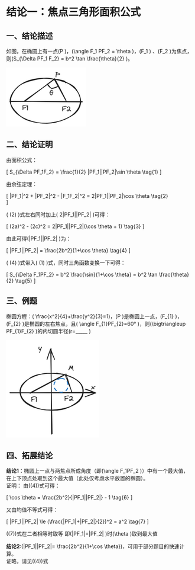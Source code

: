 # 结论一：焦点三角形面积公式

## 一、结论描述

如图，在椭圆上有一点\(P \)，\(\angle F_1 PF_2 = \theta \)，\(F_1 \) 、\(F_2 \)为焦点，则\(S_{\Delta PF_1 F_2} = b^2 \tan \frac{\theta}{2} \)。

![1_1](img/1_1.png)

## 二、结论证明

由面积公式：

\[
S_{\Delta PF_1F_2} = \frac{1}{2} |PF_1||PF_2|\sin \theta  \tag{1}
\]

由余弦定理：

\[
|PF_1|^2 + |PF_2|^2 - |F_1F_2|^2 = 2|PF_1||PF_2|\cos \theta \tag{2}  
\]

\( (2) \)式左右同时加上\( 2|PF_1||PF_2| \)可得：

\[
(2a)^2 - (2c)^2 = 2|PF_1||PF_2|(\cos \theta + 1) \tag{3}
\]

由此可得\(|PF_1||PF_2| \)为：

\[
|PF_1||PF_2| = \frac{2b^2}{1+\cos \theta} \tag{4}
\]

\( (4) \)式带入\( (1) \)式，同时三角函数变换一下可得：

\[
S_{\Delta F_1PF_2} = b^2 \frac{\sin}{1+\cos \theta} = b^2 \tan \frac{\theta}{2} \tag{5}
\]

## 三、例题

椭圆方程：\( \frac{x^2}{4}+\frac{y^2}{3}=1\)，\(P \)是椭圆上一点，\(F_{1} \)，\(F_{2} \)是椭圆的左右焦点，且\( \angle F_{1}PF_{2}=60° \)，则\(\bigtriangleup PF_{1}F_{2} \)的内切圆半径\(r=\_\_\_\_\_ \)

![1_2](img/1_2.png)

## 四、拓展结论

**结论1**：椭圆上一点与两焦点所成角度（即\(\angle F_1PF_2 \)）中有一个最大值，在上下顶点处取到这个最大值（此处仅考虑水平放置的椭圆）。<br>
证明：
由\((4)\)式可得：

\[
\cos \theta = \frac{2b^2}{|PF_1||PF_2|} - 1 \tag{6}
\]

又由均值不等式可得：

\[
|PF_1||PF_2| \le (\frac{|PF_1|+|PF_2|}{2})^2 = a^2 \tag{7}
\]

\((7)\)式在二者相等时取等
即\(|PF_1|=|PF_2| \)时\(\theta \)取到最大值

**结论2**:\(|PF_1||PF_2|= \frac{2b^2}{1+\cos \theta}\)，可用于部分题目的快速计算。<br>
证略，请见\((4)\)式